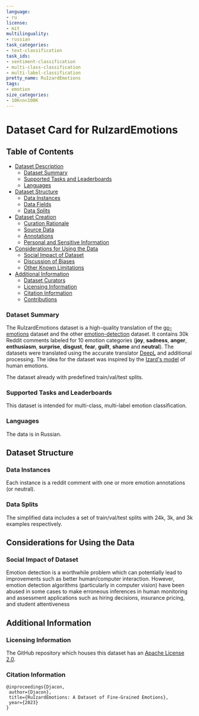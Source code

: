```yaml
---
language:
- ru
license:
- mit
multilinguality:
- russian
task_categories:
- text-classification
task_ids:
- sentiment-classification
- multi-class-classification
- multi-label-classification
pretty_name: RuIzardEmotions
tags:
- emotion
size_categories:
- 10K<n<100K
---
```


# Dataset Card for RuIzardEmotions

## Table of Contents
- [Dataset Description](#dataset-description)
  - [Dataset Summary](#dataset-summary)
  - [Supported Tasks and Leaderboards](#supported-tasks-and-leaderboards)
  - [Languages](#languages)
- [Dataset Structure](#dataset-structure)
  - [Data Instances](#data-instances)
  - [Data Fields](#data-fields)
  - [Data Splits](#data-splits)
- [Dataset Creation](#dataset-creation)
  - [Curation Rationale](#curation-rationale)
  - [Source Data](#source-data)
  - [Annotations](#annotations)
  - [Personal and Sensitive Information](#personal-and-sensitive-information)
- [Considerations for Using the Data](#considerations-for-using-the-data)
  - [Social Impact of Dataset](#social-impact-of-dataset)
  - [Discussion of Biases](#discussion-of-biases)
  - [Other Known Limitations](#other-known-limitations)
- [Additional Information](#additional-information)
  - [Dataset Curators](#dataset-curators)
  - [Licensing Information](#licensing-information)
  - [Citation Information](#citation-information)
  - [Contributions](#contributions)

### Dataset Summary

The RuIzardEmotions dataset is a high-quality translation of the [go-emotions](https://huggingface.co/datasets/go_emotions) dataset and the other [emotion-detection](https://www.kaggle.com/datasets/ishantjuyal/emotions-in-text/data) dataset. It contains 30k Reddit comments labeled for 10 emotion categories (__joy__, __sadness__, __anger__, __enthusiasm__, __surprise__, __disgust__, __fear__, __guilt__, __shame__ and __neutral__).
The datasets were translated using the accurate translator [DeepL](https://www.deepl.com/translator) and additional processing. The idea for the dataset was inspired by the [Izard's model](https://en.wikipedia.org/wiki/Differential_Emotions_Scale) of human emotions.

The dataset already with predefined train/val/test splits.

### Supported Tasks and Leaderboards

This dataset is intended for multi-class, multi-label emotion classification.

### Languages

The data is in Russian.

## Dataset Structure

### Data Instances

Each instance is a reddit comment with one or more emotion annotations (or neutral).

### Data Splits

The simplified data includes a set of train/val/test splits with 24k, 3k, and 3k examples respectively.

## Considerations for Using the Data

### Social Impact of Dataset

Emotion detection is a worthwhile problem which can potentially lead to improvements such as better human/computer
interaction. However, emotion detection algorithms (particularly in computer vision) have been abused in some cases
to make erroneous inferences in human monitoring and assessment applications such as hiring decisions, insurance
pricing, and student attentiveness

## Additional Information

### Licensing Information

The GitHub repository which houses this dataset has an
[Apache License 2.0](https://github.com/Djacon/russian-emotion-detection/blob/main/LICENSE).

### Citation Information

```
@inproceedings{Djacon,
 author={Djacon},
 title={RuIzardEmotions: A Dataset of Fine-Grained Emotions},
 year={2023}
}
```